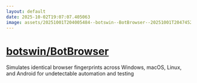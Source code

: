 ```yaml
---
layout: default
date: 2025-10-02T19:07:07.405063
image: assets/20251001T204005484--botswin--BotBrowser--20251001T204745287--cropped.png
---
```


# [botswin/BotBrowser](https://github.com/botswin/BotBrowser)

Simulates identical browser fingerprints across Windows, macOS, Linux, and Android for undetectable automation and testing
